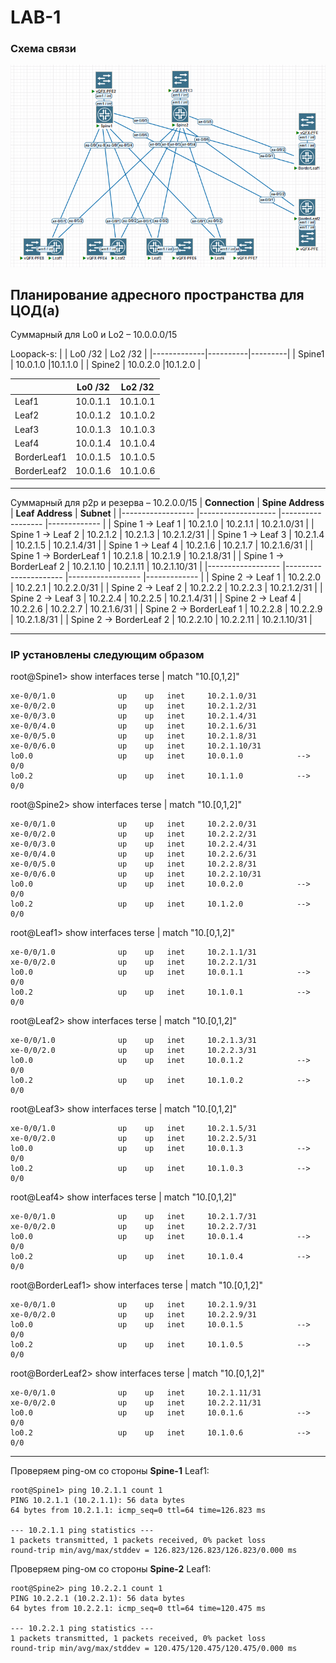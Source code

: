 
# LAB-1

### Схема связи

![img_1.png](screenshots/laba1.png)

## Планирование адресного пространства для ЦОД(а)
Суммарный для Lo0 и Lo2 – 10.0.0.0/15

Loopack-s:
|             | Lo0 /32  | Lo2 /32 |
|-------------|----------|---------|
| Spine1      | 10.0.1.0 |10.1.1.0 |
| Spine2      | 10.0.2.0 |10.1.2.0 |

|             | Lo0 /32  | Lo2 /32  |
|-------------|----------|----------|
| Leaf1       | 10.0.1.1 | 10.1.0.1 |
| Leaf2       | 10.0.1.2 | 10.1.0.2 |
| Leaf3       | 10.0.1.3 | 10.1.0.3 |
| Leaf4       | 10.0.1.4 | 10.1.0.4 |
| BorderLeaf1 | 10.0.1.5 | 10.1.0.5 |
| BorderLeaf2 | 10.0.1.6 | 10.1.0.6 |
---
Суммарный для p2p и резерва – 10.2.0.0/15
| **Connection**   	| **Spine Address** 	| **Leaf Address** 	| **Subnet**  	|
|------------------	|-------------------	|------------------	|-------------	|
| Spine 1 → Leaf 1 	| 10.2.1.0          	| 10.2.1.1         	| 10.2.1.0/31 	|
| Spine 1 → Leaf 2 	| 10.2.1.2              | 10.2.1.3          | 10.2.1.2/31  	|
| Spine 1 → Leaf 3 	| 10.2.1.4              | 10.2.1.5          | 10.2.1.4/31  	|
| Spine 1 → Leaf 4 	| 10.2.1.6          	| 10.2.1.7         	| 10.2.1.6/31 	|
| Spine 1 → BorderLeaf 1 | 10.2.1.8         | 10.2.1.9          | 10.2.1.8/31  	|
| Spine 1 → BorderLeaf 2 | 10.2.1.10        | 10.2.1.11        	| 10.2.1.10/31 	|
|------------------	|----------------------	|------------------	|-------------	|
| Spine 2 → Leaf 1 	| 10.2.2.0              | 10.2.2.1          | 10.2.2.0/31  	|
| Spine 2 → Leaf 2 	| 10.2.2.2              | 10.2.2.3          | 10.2.1.2/31  	|
| Spine 2 → Leaf 3 	| 10.2.2.4              | 10.2.2.5          | 10.2.1.4/31  	|
| Spine 2 → Leaf 4 	| 10.2.2.6              | 10.2.2.7          | 10.2.1.6/31  	|
| Spine 2 → BorderLeaf 1 | 10.2.2.8         | 10.2.2.9         | 10.2.1.8/31  	|
| Spine 2 → BorderLeaf 2 | 10.2.2.10        | 10.2.2.11          | 10.2.1.10/31  |

---

### IP установлены следующим образом

root@Spine1> show interfaces terse | match "10.[0,1,2]"
```text
xe-0/0/1.0              up    up   inet     10.2.1.0/31     
xe-0/0/2.0              up    up   inet     10.2.1.2/31     
xe-0/0/3.0              up    up   inet     10.2.1.4/31     
xe-0/0/4.0              up    up   inet     10.2.1.6/31     
xe-0/0/5.0              up    up   inet     10.2.1.8/31     
xe-0/0/6.0              up    up   inet     10.2.1.10/31    
lo0.0                   up    up   inet     10.0.1.0            --> 0/0
lo0.2                   up    up   inet     10.1.1.0            --> 0/0
```
root@Spine2> show interfaces terse | match "10.[0,1,2]"
```text
xe-0/0/1.0              up    up   inet     10.2.2.0/31     
xe-0/0/2.0              up    up   inet     10.2.2.2/31     
xe-0/0/3.0              up    up   inet     10.2.2.4/31     
xe-0/0/4.0              up    up   inet     10.2.2.6/31     
xe-0/0/5.0              up    up   inet     10.2.2.8/31     
xe-0/0/6.0              up    up   inet     10.2.2.10/31      
lo0.0                   up    up   inet     10.0.2.0            --> 0/0
lo0.2                   up    up   inet     10.1.2.0            --> 0/0
```
root@Leaf1> show interfaces terse | match "10.[0,1,2]" 
```text
xe-0/0/1.0              up    up   inet     10.2.1.1/31     
xe-0/0/2.0              up    up   inet     10.2.2.1/31     
lo0.0                   up    up   inet     10.0.1.1            --> 0/0
lo0.2                   up    up   inet     10.1.0.1            --> 0/0
```
root@Leaf2> show interfaces terse | match "10.[0,1,2]" 
```text
xe-0/0/1.0              up    up   inet     10.2.1.3/31     
xe-0/0/2.0              up    up   inet     10.2.2.3/31     
lo0.0                   up    up   inet     10.0.1.2            --> 0/0
lo0.2                   up    up   inet     10.1.0.2            --> 0/0
```
root@Leaf3> show interfaces terse | match "10.[0,1,2]"  
  ```text
xe-0/0/1.0              up    up   inet     10.2.1.5/31     
xe-0/0/2.0              up    up   inet     10.2.2.5/31     
lo0.0                   up    up   inet     10.0.1.3            --> 0/0
lo0.2                   up    up   inet     10.1.0.3            --> 0/0
```
root@Leaf4> show interfaces terse | match "10.[0,1,2]"    
```text
xe-0/0/1.0              up    up   inet     10.2.1.7/31     
xe-0/0/2.0              up    up   inet     10.2.2.7/31     
lo0.0                   up    up   inet     10.0.1.4            --> 0/0
lo0.2                   up    up   inet     10.1.0.4            --> 0/0
```
root@BorderLeaf1> show interfaces terse | match "10.[0,1,2]" 
```text
xe-0/0/1.0              up    up   inet     10.2.1.9/31     
xe-0/0/2.0              up    up   inet     10.2.2.9/31     
lo0.0                   up    up   inet     10.0.1.5            --> 0/0
lo0.2                   up    up   inet     10.1.0.5            --> 0/0
```
root@BorderLeaf2> show interfaces terse | match "10.[0,1,2]" 
```text
xe-0/0/1.0              up    up   inet     10.2.1.11/31    
xe-0/0/2.0              up    up   inet     10.2.2.11/31    
lo0.0                   up    up   inet     10.0.1.6            --> 0/0
lo0.2                   up    up   inet     10.1.0.6            --> 0/0
```
---

Проверяем ping-ом со стороны **Spine-1** Leaf1:

```text
root@Spine1> ping 10.2.1.1 count 1 
PING 10.2.1.1 (10.2.1.1): 56 data bytes
64 bytes from 10.2.1.1: icmp_seq=0 ttl=64 time=126.823 ms

--- 10.2.1.1 ping statistics ---
1 packets transmitted, 1 packets received, 0% packet loss
round-trip min/avg/max/stddev = 126.823/126.823/126.823/0.000 ms
```
Проверяем ping-ом со стороны **Spine-2** Leaf1:
```text
root@Spine2> ping 10.2.2.1 count 1   
PING 10.2.2.1 (10.2.2.1): 56 data bytes
64 bytes from 10.2.2.1: icmp_seq=0 ttl=64 time=120.475 ms

--- 10.2.2.1 ping statistics ---
1 packets transmitted, 1 packets received, 0% packet loss
round-trip min/avg/max/stddev = 120.475/120.475/120.475/0.000 ms
```